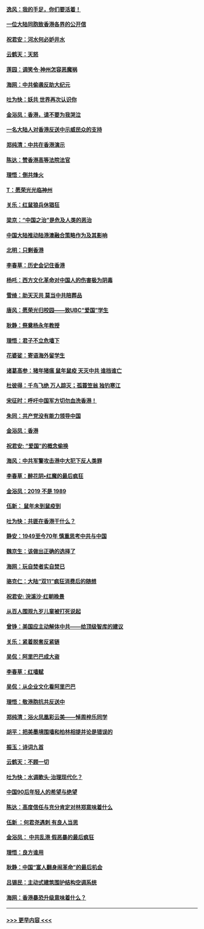 #### [逸风：我的手足，你们要活着！](../pages/nsc993/n11676352.md?t=11241255) 
#### [一位大陆同胞致香港各界的公开信](../pages/nsc993/n11675761.md?t=11241255) 
#### [祝君安：河水何必妒井水](../pages/nsc993/n11675746.md?t=11241255) 
#### [云鹤天：天怒](../pages/nsc993/n11675718.md?t=11241255) 
#### [莲园：调笑令‧神州怎容恶魔祸](../pages/nsc993/n11675648.md?t=11241255) 
#### [海网：中共偷袭反助大纪元](../pages/nsc993/n11673515.md?t=11241255) 
#### [吐为快：妖共 世界再次认识你](../pages/nsc993/n11673506.md?t=11241255) 
#### [金浴凤：香港，请不要为我哭泣](../pages/nsc993/n11673248.md?t=11241255) 
#### [一名大陆人对香港反送中示威民众的支持](../pages/nsc993/n11672615.md?t=11241255) 
#### [郑纯清：中共在香港演示](../pages/nsc993/n11670539.md?t=11241255) 
#### [陈达：赞香港高等法院法官](../pages/nsc993/n11669542.md?t=11241255) 
#### [理悟：倒共烽火](../pages/nsc993/n11668844.md?t=11241255) 
#### [T：愿荣光光临神州](../pages/nsc993/n11668421.md?t=11241255) 
#### [关乐：红鼠狼兵休猖狂](../pages/nsc993/n11668378.md?t=11241255) 
#### [梁京：“中国之治”是危及人类的恶治](../pages/nsc993/n11668328.md?t=11241255) 
#### [中国大陆推动陆港澳融合策略作为及其影响](../pages/nsc993/n11668157.md?t=11241255) 
#### [北明：只剩香港](../pages/nsc993/n11668002.md?t=11241255) 
#### [李春草：历史会记住香港](../pages/nsc993/n11667927.md?t=11241255) 
#### [杨吒：西方文化革命对中国人的伤害极为阴毒](../pages/nsc993/n11664521.md?t=11241255) 
#### [雪绮：助天灭共 莫当中共陪葬品](../pages/nsc993/n11662650.md?t=11241255) 
#### [唐风：愿荣光归校园——致UBC“爱国”学生](../pages/nsc993/n11662194.md?t=11241255) 
#### [耿静：祭奠杨永年教授](../pages/nsc993/n11662514.md?t=11241255) 
#### [理悟：君子不立危墙下](../pages/nsc993/n11662172.md?t=11241255) 
#### [花婆娑：寄语海外留学生](../pages/nsc993/n11662121.md?t=11241255) 
#### [诸葛高参：猪年猪瘟 鼠年鼠疫 天灭中共 谁挡谁亡](../pages/nsc993/n11661980.md?t=11241255) 
#### [杜彼得：千鸟飞绝 万人踪灭；孤蓑笠翁 独钓寒江](../pages/nsc993/n11661170.md?t=11241255) 
#### [宋征时：呼吁中国军方切勿血洗香港！](../pages/nsc993/n11415318.md?t=11241255) 
#### [朱同：共产党没有能力领导中国](../pages/nsc993/n11660421.md?t=11241255) 
#### [金浴凤：香港](../pages/nsc993/n11660419.md?t=11241255) 
#### [祝君安: “爱国”的概念偷换](../pages/nsc993/n11659706.md?t=11241255) 
#### [海风：中共军警攻击港中大犯下反人类罪](../pages/nsc993/n11659632.md?t=11241255) 
#### [李春草：醉花阴•红魔的最后疯狂](../pages/nsc993/n11659287.md?t=11241255) 
#### [金浴凤：2019 不是 1989](../pages/nsc993/n11657663.md?t=11241255) 
#### [伍新： 鼠年未到鼠疫到](../pages/nsc993/n11655098.md?t=11241255) 
#### [吐为快：共匪在香港干什么？](../pages/nsc993/n11654891.md?t=11241255) 
#### [静安：1949至今70年 慎重思考中共与中国](../pages/nsc993/n11651244.md?t=11241255) 
#### [魏京生：该做出正确的选择了](../pages/nsc993/n11653084.md?t=11241255) 
#### [海网：玩自焚者实自焚已](../pages/nsc993/n11652423.md?t=11241255) 
#### [骆克仁：大陆“双11”疯狂消费后的随想](../pages/nsc993/n11652305.md?t=11241255) 
#### [祝君安: 浣溪沙·红朝晚景](../pages/nsc993/n11652258.md?t=11241255) 
#### [从百人围观九岁儿童被打死说起](../pages/nsc993/n11651030.md?t=11241255) 
#### [曾铮：美国应主动解体中共——给顶级智库的建议](../pages/nsc993/n11649888.md?t=11241255) 
#### [关乐：紧着脱套反紧链](../pages/nsc993/n11649069.md?t=11241255) 
#### [吴侃：阿里巴巴成大盗](../pages/nsc993/n11645523.md?t=11241255) 
#### [李春草：红墙赋](../pages/nsc993/n11646389.md?t=11241255) 
#### [吴侃：从企业文化看阿里巴巴](../pages/nsc993/n11645476.md?t=11241255) 
#### [理悟：敬港胞抗共反送中](../pages/nsc993/n11645466.md?t=11241255) 
#### [郑纯清：浴火凤凰彩云美——悼周梓乐同学](../pages/nsc993/n11645155.md?t=11241255) 
#### [胡平：把美墨境围墙和柏林相提并论是错误的](../pages/nsc993/n11645134.md?t=11241255) 
#### [振玉：诗词九首](../pages/nsc993/n11644081.md?t=11241255) 
#### [云鹤天：不顾一切](../pages/nsc993/n11643508.md?t=11241255) 
#### [吐为快：水调歌头·治理现代化？](../pages/nsc993/n11643485.md?t=11241255) 
#### [中国90后年轻人的希望与绝望](../pages/nsc993/n11642317.md?t=11241255) 
#### [陈达：高度信任与充分肯定对林郑意味着什么](../pages/nsc993/n11641441.md?t=11241255) 
#### [伍新 ：何君尧遇刺 有良人当思](../pages/nsc993/n11641503.md?t=11241255) 
#### [金浴凤： 中共乱港  假恶暴的最后疯狂](../pages/nsc993/n11641495.md?t=11241255) 
#### [理悟：良方谁用](../pages/nsc993/n11641463.md?t=11241255) 
#### [耿静：中国“富人翻身闹革命”的最后机会](../pages/nsc993/n11640655.md?t=11241255) 
#### [吕锡民：主动式建筑围护结构空调系统](../pages/nsc993/n11640168.md?t=11241255) 
#### [海网：香港暴恐升级意味着什么？](../pages/nsc993/n11635904.md?t=11241255) 

----
#### [ >>> 更早内容 <<< ](../indexes/nsc993-earlier.md)
